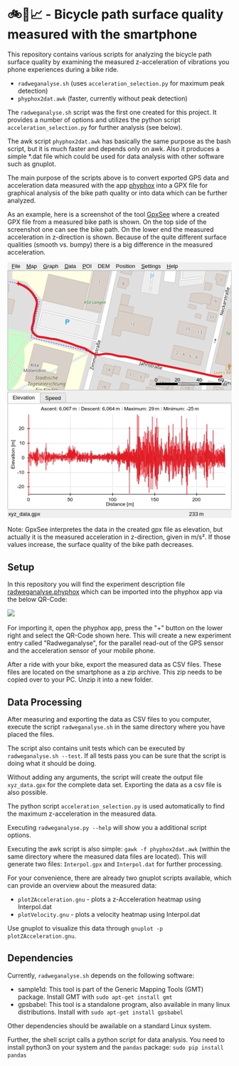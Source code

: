 # 🚲📱📈 - Bicycle path surface quality measured with the smartphone

This repository contains various scripts for analyzing the bicycle path surface quality
by examining the measured z-acceleration of vibrations you phone experiences during a bike ride.

* `radweganalyse.sh` (uses `acceleration_selection.py` for maximum peak detection)
* `phyphox2dat.awk` (faster, currently without peak detection)

The `radweganalyse.sh` script was the first one created for this project. It provides
a number of options and utilizes the python script `acceleration_selection.py` for further
analysis (see below).

The awk script `phyphox2dat.awk` has basically the same purpose as the bash script, but
it is much faster and depends only on awk. Also it produces a simple *.dat file
which could be used for data analysis with other software such as gnuplot.

The main purpose of the scripts above is to convert exported GPS data and acceleration
data measured with the app [phyphox](https://phyphox.org/) into a GPX file for graphical
analysis of the bike path quality or into data which can be further analyzed.

As an example, here is a screenshot of the tool [GpxSee](https://github.com/tumic0/GPXSee)
where a created GPX file from a measured bike path is shown. On the top side of the
screenshot one can see the bike path. On the lower end the measured acceleration in
z-direction is shown. Because of the quite different surface qualities (smooth vs. bumpy)
there is a big difference in the measured acceleration.

![GpxSeeScreenShot](BikePathQualityGpxSee.png)

Note: GpxSee interpretes the data in the created gpx file as elevation, but actually it is
the measured acceleration in z-direction, given in m/s². If those values increase, the surface
quality of the bike path decreases.

## Setup

In this repository you will find the experiment description file
[radweganalyse.phyphox](radweganalyse.phyphox) which can be imported into the phyphox
app via the below QR-Code:

<img src="https://github.com/turboscholz/radweganalyse/blob/master/qr_code_link.jpg?raw=true" width="263">

For importing it, open the phyphox app, press the "+" button on the lower right and select
the QR-Code shown here. This will create a new experiment entry called "Radweganalyse",
for the parallel read-out of the GPS sensor and the acceleration sensor of your mobile phone.

After a ride with your bike, export the measured data as CSV files. These files are located
on the smartphone as a zip archive. This zip needs to be copied over to your PC. Unzip it
into a new folder.

## Data Processing

After measuring and exporting the data as CSV files to you computer, execute the script
`radweganalyse.sh` in the same directory where you have placed the files.

The script also contains unit tests which can be executed by `radweganalyse.sh --test`. If all
tests pass you can be sure that the script is doing what it should be doing.

Without adding any arguments, the script will create the output file `xyz_data.gpx` for
the complete data set. Exporting the data as a csv file is also possible.

The python script `acceleration_selection.py` is used automatically to find the maximum
z-acceleration in the measured data.

Executing `radweganalyse.py --help` will show you a additional script options.

Executing the awk script is also simple: `gawk -f phyphox2dat.awk` (within the same directory
where the measured data files are located). This will generate two files: `Interpol.gpx`
and `Interpol.dat` for further processing.

For your convenience, there are already two gnuplot scripts available, which can provide
an overview about the measured data:

* `plotZAcceleration.gnu` - plots a z-Acceleration heatmap using Interpol.dat
* `plotVelocity.gnu` - plots a velocity heatmap using Interpol.dat

Use gnuplot to visualize this data through `gnuplot -p plotZAcceleration.gnu`.

## Dependencies

Currently, `radweganalyse.sh` depends on the following software:

- sample1d: This tool is part of the Generic Mapping Tools (GMT) package. Install GMT with `sudo apt-get install gmt`
- gpsbabel: This tool is a standalone program, also available in many linux distributions. Install with `sudo apt-get install gpsbabel`

Other dependencies should be awailable on a standard Linux system.

Further, the shell script calls a python script for data analysis. You need to install python3 on your system and the `pandas` package: `sudo pip install pandas`
